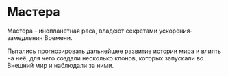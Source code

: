 # Мастера

Мастера - инопланетная раса, владеют секретами ускорения-замедления Времени.

Пытались прогнозировать дальнейшее развитие истории мира и влиять на неё, для чего создали несколько клонов, которых запускали во Внешний мир и наблюдали за ними.